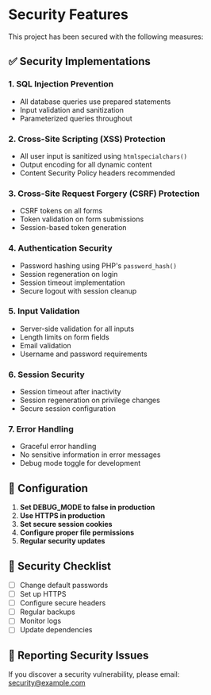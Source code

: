 # Security Features

This project has been secured with the following measures:

## ✅ Security Implementations

### 1. **SQL Injection Prevention**
- All database queries use prepared statements
- Input validation and sanitization
- Parameterized queries throughout

### 2. **Cross-Site Scripting (XSS) Protection**
- All user input is sanitized using `htmlspecialchars()`
- Output encoding for all dynamic content
- Content Security Policy headers recommended

### 3. **Cross-Site Request Forgery (CSRF) Protection**
- CSRF tokens on all forms
- Token validation on form submissions
- Session-based token generation

### 4. **Authentication Security**
- Password hashing using PHP's `password_hash()`
- Session regeneration on login
- Session timeout implementation
- Secure logout with session cleanup

### 5. **Input Validation**
- Server-side validation for all inputs
- Length limits on form fields
- Email validation
- Username and password requirements

### 6. **Session Security**
- Session timeout after inactivity
- Session regeneration on privilege changes
- Secure session configuration

### 7. **Error Handling**
- Graceful error handling
- No sensitive information in error messages
- Debug mode toggle for development

## 🔧 Configuration

1. **Set DEBUG_MODE to false in production**
2. **Use HTTPS in production**
3. **Set secure session cookies**
4. **Configure proper file permissions**
5. **Regular security updates**

## 📝 Security Checklist

- [ ] Change default passwords
- [ ] Set up HTTPS
- [ ] Configure secure headers
- [ ] Regular backups
- [ ] Monitor logs
- [ ] Update dependencies

## 🚨 Reporting Security Issues

If you discover a security vulnerability, please email: security@example.com